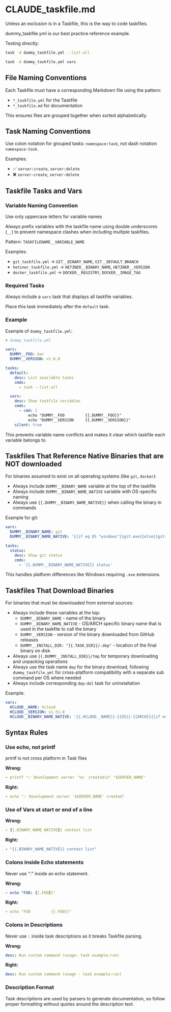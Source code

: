 # CLAUDE_taskfile.md

Unless an exclusion is in a Taskfile, this is the way to code taskfiles.

dummy_taskfile.yml is our best practice reference example.

Testing directly:
```sh
task -d dummy_taskfile.yml --list-all

task -d dummy_taskfile.yml vars
```

## File Naming Conventions

Each Taskfile must have a corresponding Markdown file using the pattern:
- `*_taskfile.yml` for the Taskfile
- `*_taskfile.md` for documentation

This ensures files are grouped together when sorted alphabetically.

## Task Naming Conventions

Use colon notation for grouped tasks: `namespace:task`, not dash notation `namespace-task`.

Examples:
- ✅ `server:create`, `server:delete` 
- ❌ `server-create`, `server-delete`

## Taskfile Tasks and Vars

### Variable Naming Convention

Use only uppercase letters for variable names

Always prefix variables with the taskfile name using double underscores (`__`) to prevent namespace clashes when including multiple taskfiles.

Pattern: `TASKFILENAME__VARIABLE_NAME`

Examples:
- `git_taskfile.yml` → `GIT__BINARY_NAME`, `GIT__DEFAULT_BRANCH`
- `hetzner_taskfile.yml` → `HETZNER__BINARY_NAME`, `HETZNER__VERSION`
- `docker_taskfile.yml` → `DOCKER__REGISTRY`, `DOCKER__IMAGE_TAG`

### Required Tasks

Always include a `vars` task that displays all taskfile variables.

Place this task immediately after the `default` task.

### Example

Example of `dummy_taskfile.yml`:
```yaml
# dummy_taskfile.yml

vars:
  DUMMY__FOO: bar
  DUMMY__VERSION: v1.0.0

tasks:
  default:
    desc: List available tasks
    cmds:
      - task --list-all

  vars:
    desc: Show taskfile variables
    cmds:
      - cmd: |
          echo "DUMMY__FOO         {{.DUMMY__FOO}}"
          echo "DUMMY__VERSION     {{.DUMMY__VERSION}}"
    silent: true
```

This prevents variable name conflicts and makes it clear which taskfile each variable belongs to.


## Taskfiles That Reference Native Binaries that are NOT downloaded

For binaries assumed to exist on all operating systems (like `git`, `docker`):

- Always include `DUMMY__BINARY_NAME` variable at the top of the taskfile
- Always include `DUMMY__BINARY_NAME_NATIVE` variable with OS-specific naming
- Always use `{{.DUMMY__BINARY_NAME_NATIVE}}` when calling the binary in commands

Example for git:
```yaml
vars:
  DUMMY__BINARY_NAME: git
  DUMMY__BINARY_NAME_NATIVE: '{{if eq OS "windows"}}git.exe{{else}}git{{end}}'

tasks:
  status:
    desc: Show git status
    cmds:
      - '{{.DUMMY__BINARY_NAME_NATIVE}} status'
```

This handles platform differences like Windows requiring `.exe` extensions.

## Taskfiles That Download Binaries

For binaries that must be downloaded from external sources:

- Always include these variables at the top:
  - `DUMMY__BINARY_NAME` - name of the binary
  - `DUMMY__BINARY_NAME_NATIVE` - OS/ARCH specific binary name that is used in the taskfile to call the binary
  - `DUMMY__VERSION` - version of the binary downloaded from GitHub releases
  - `DUMMY__INSTALL_DIR: "{{.TASK_DIR}}/.dep"` - location of the final binary on disk
- Always use `{{.DUMMY__INSTALL_DIR}}/tmp` for temporary downloading and unpacking operations
- Always use the task name `dep` for the binary download, following `dummy_taskfile.yml` for cross-platform compatibility with a separate sub command per OS where needed
- Always include corresponding `dep:del` task for uninstallation


Example:
```yaml
vars:
  HCLOUD__NAME: hcloud
  HCLOUD__VERSION: v1.51.0
  HCLOUD__BINARY_NAME_NATIVE: '{{.HCLOUD__NAME}}-{{OS}}-{{ARCH}}{{if eq OS "windows"}}.exe{{end}}'
```

## Syntax Rules

### Use echo, not printf

printf is not cross platform in Task files


**Wrong:**
```yaml
- printf "✅ Development server '%s' created\n" "$SERVER_NAME"
```

**Right:**
```yaml
- echo "✅ Development server '$SERVER_NAME' created"
```



### Use of Vars at start or end of a line

**Wrong:**
```yaml
- {{.BINARY_NAME_NATIVE}} context list
```

**Right:**
```yaml
- "{{.BINARY_NAME_NATIVE}} context list"
```


### Colons inside Echo statements
Never use ":" inside an echo statement.

**Wrong:**
```yaml
- echo "FOO: {{.FOO}}"
```

**Right:**
```yaml
- echo "FOO         {{.FOO}}"
```

### Colons in Descriptions
Never use `:` inside task descriptions as it breaks Taskfile parsing.

**Wrong:**
```yaml
desc: Run custom command (usage: task example:run)
```

**Right:**
```yaml
desc: Run custom command (usage - task example:run)
```

### Description Format
Task descriptions are used by parsers to generate documentation, so follow proper formatting without quotes around the description text.